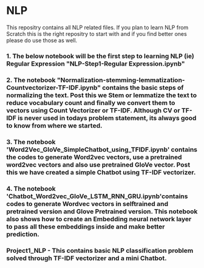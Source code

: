 # NLP
This repositry contains all NLP related files. If you plan to learn NLP from Scratch this is the right repositry to start with and if you find better ones please do use those as well.

### 1. The below notebook will be the first step to learning NLP (ie) Regular Expression "NLP-Step1-Regular Expression.ipynb"

### 2. The notebook "Normalization-stemming-lemmatization-Countvectorizer-TF-IDF.ipynb" contains the basic steps of normalizing the text. Post this we Stem or lemmatize the text to reduce vocabulary count and finally we convert them to vectors using Count Vectorizer or TF-IDF. Although CV or TF-IDF is never used in todays problem statement, its always good to know from where we started.

### 3. The notebook 'Word2Vec_GloVe_SimpleChatbot_using_TFIDF.ipynb' contains the codes to generate Word2vec vectors, use a pretrained word2vec vectors and also use pretrained GloVe vector. Post this we have created a simple Chatbot using TF-IDF vectorizer.

### 4. The notebook 'Chatbot_Word2vec_GloVe_LSTM_RNN_GRU.ipynb'contains codes to generate Wordvec vectors in selftrained and pretrained version and Glove Pretrained version. This notebook also shows how to create an Embedding neural network layer to pass all these embeddings inside and make better prediction.


          

### Project1_NLP - This contains basic NLP classification problem solved through TF-IDF vectorizer and a mini Chatbot.
